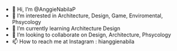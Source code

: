 - 👋 Hi, I’m @AnggieNabilaP
- 👀 I’m interested in Architecture, Design, Game, Enviromental, Phsycology
- 🌱 I’m currently learning Architecture Design
- 💞️ I’m looking to collaborate on Design, Architecture, Phsycology
- 📫 How to reach me at Instagram : hianggienabila

<!---
AnggieNabilaP/AnggieNabilaP is a ✨ special ✨ repository because its `README.md` (this file) appears on your GitHub profile.
You can click the Preview link to take a look at your changes.
--->
